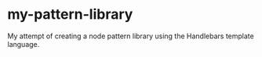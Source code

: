 # my-pattern-library
My attempt of creating a node pattern library using the Handlebars template language.  
